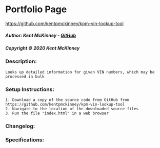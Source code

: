 <!-- Category: Original;C# -->

# Portfolio Page
https://github.com/kentpmckinney/kpm-vin-lookup-tool

##### Author: Kent McKinney - [GitHub](https://github.com/kentpmckinney)
##### Copyright &copy; 2020 Kent McKinney
### Description:

``Looks up detailed information for given VIN numbers, which may be processed in bulk``

### Setup Instructions:
    1. Download a copy of the source code from GitHub from https://github.com/kentpmckinney/kpm-vin-lookup-tool
    2. Navigate to the location of the downloaded source files
    3. Run the file "index.html" in a web browser

### Changelog:


### Specifications:

